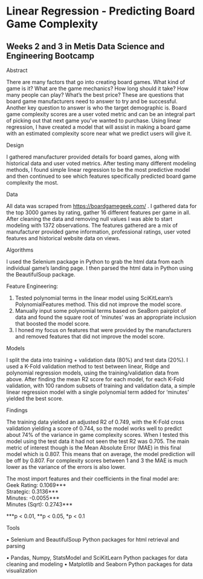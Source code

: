 # Linear Regression - Predicting Board Game Complexity

## Weeks 2 and 3 in Metis Data Science and Engineering Bootcamp


Abstract

There are many factors that go into creating board games. What kind of game is it? What are the game mechanics? How long should it take? How many people can play? What’s the best price? These are questions that board game manufacturers need to answer to try and be successful. Another key question to answer is who the target demographic is. Board game complexity scores are a user voted metric and can be an integral part of picking out that next game you’ve wanted to purchase. Using linear regression, I have created a model that will assist in making a board game with an estimated complexity score near what we predict users will give it.

Design

I gathered manufacturer provided details for board games, along with historical data and user voted metrics. After testing many different modeling methods, I found simple linear regression to be the most predictive model and then continued to see which features specifically predicted board game complexity the most.

Data

All data was scraped from https://boardgamegeek.com/ . I gathered data for the top 3000 games by rating, gather 16 different features per game in all. After cleaning the data and removing null values I was able to start modeling with 1372 observations. The features gathered are a mix of manufacturer provided game information, professional ratings, user voted features and historical website data on views.

Algorithms

I used the Selenium package in Python to grab the html data from each individual game’s landing page. I then parsed the html data in Python using the BeautifulSoup package.

Feature Engineering:
1.	Tested polynomial terms in the linear model using SciKitLearn’s PolynomialFeatures method. This did not improve the model score.
2.	Manually input some polynomial terms based on SeaBorn pairplot of data and found the square root of ‘minutes’ was an appropriate inclusion that boosted the model score.
3.	I honed my focus on features that were provided by the manufacturers and removed features that did not improve the model score.

Models

I split the data into training + validation data (80%) and test data (20%). I used a K-Fold validation method to test between linear, Ridge and polynomial regression models, using the training/validation data from above. After finding the mean R2 score for each model, for each K-Fold validation, with 100 random subsets of training and validation data, a simple linear regression model with a single polynomial term added for ‘minutes’ yielded the best score.

Findings

The training data yielded an adjusted R2 of 0.749, with the K-Fold cross validation yielding a score of 0.744, so the model works well to predict about 74% of the variance in game complexity scores. When I tested this model using the test data it had not seen the test R2 was 0.705. The main metric of interest though is the Mean Absolute Error (MAE) in this final model which is 0.807. This means that on average, the model prediction will be off by 0.807. For complexity scores between 1 and 3 the MAE is much lower as the variance of the errors is also lower.

The most import features and their coefficients in the final model are:			     
Geek Rating: 0.1069***                                               				                       
Strategic: 0.3136***									           
Minutes: -0.0055***									            
Minutes (Sqrt): 0.2743***

***p < 0.01, **p < 0.05, *p < 0.1

Tools

•	Selenium and BeautifulSoup Python packages for html retrieval and parsing


•	Pandas, Numpy, StatsModel and SciKitLearn Python packages for data cleaning and modeling
•	Matplotlib and Seaborn Python packages for data visualization



